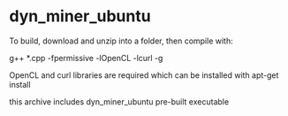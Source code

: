 # dyn_miner_ubuntu

To build, download and unzip into a folder, then compile with:

g++  *.cpp -fpermissive -lOpenCL -lcurl -g

OpenCL and curl libraries are required which can be installed with apt-get install

this archive includes dyn_miner_ubuntu pre-built executable
